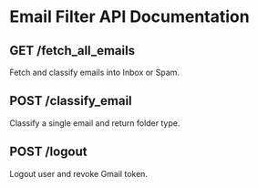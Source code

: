 # Email Filter API Documentation

## GET /fetch_all_emails
Fetch and classify emails into Inbox or Spam.

## POST /classify_email
Classify a single email and return folder type.

## POST /logout
Logout user and revoke Gmail token.
